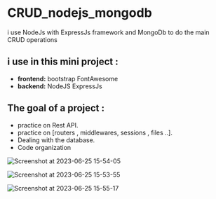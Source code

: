# CRUD_nodejs_mongodb
i use NodeJs with ExpressJs framework  and MongoDb  to do the main CRUD operations 
## i use in this mini project :
- **frontend:** bootstrap FontAwesome
- **backend:** NodeJS ExpressJs
## The goal of a project :
- practice on Rest API.
- practice on [routers , middlewares, sessions , files ..].
- Dealing with the database.
- Code organization
 
![Screenshot at 2023-06-25 15-54-05](https://github.com/Ramzi-Hadrouk/CRUD_nodejs_mongodb/assets/124781790/98f879e3-cb88-478c-aa7d-e845ee7785fb)

![Screenshot at 2023-06-25 15-53-55](https://github.com/Ramzi-Hadrouk/CRUD_nodejs_mongodb/assets/124781790/4a8cf650-4b43-4de2-906b-4ca78a9b6f75)

![Screenshot at 2023-06-25 15-55-17](https://github.com/Ramzi-Hadrouk/CRUD_nodejs_mongodb/assets/124781790/7ddd38b8-6e48-49d2-8625-d7974011fcdb)

